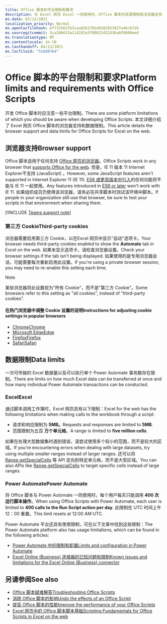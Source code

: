 ```yaml
---
title: Office 脚本的平台限制和要求
description: 与 Excel 网页 Excel 一同使用时，Office 脚本的资源限制和浏览器支持
ms.date: 03/12/2021
localization_priority: Normal
ms.openlocfilehash: ef733562fb3caa8261fbbd8382923927a46cb7d4
ms.sourcegitcommit: 5ca286615a11d282e3f80023d22d36a039800eed
ms.translationtype: MT
ms.contentlocale: zh-CN
ms.lasthandoff: 04/13/2021
ms.locfileid: "51689764"
---
```

# <a name="platform-limits-and-requirements-with-office-scripts"></a><span data-ttu-id="46c90-103">Office 脚本的平台限制和要求</span><span class="sxs-lookup"><span data-stu-id="46c90-103">Platform limits and requirements with Office Scripts</span></span>

<span data-ttu-id="46c90-104">开发 Office 脚本时应注意一些平台限制。</span><span class="sxs-lookup"><span data-stu-id="46c90-104">There are some platform limitations of which you should be aware when developing Office Scripts.</span></span> <span data-ttu-id="46c90-105">本文详细介绍了 Excel 网页 Office 脚本的浏览器支持和数据限制。</span><span class="sxs-lookup"><span data-stu-id="46c90-105">This article details the browser support and data limits for Office Scripts for Excel on the web.</span></span>

## <a name="browser-support"></a><span data-ttu-id="46c90-106">浏览器支持</span><span class="sxs-lookup"><span data-stu-id="46c90-106">Browser support</span></span>

<span data-ttu-id="46c90-107">Office 脚本适用于任何支持 [Office 网页的浏览器](https://support.microsoft.com/office/ad1303e0-a318-47aa-b409-d3a5eb44e452)。</span><span class="sxs-lookup"><span data-stu-id="46c90-107">Office Scripts work in any browser that [supports Office for the web](https://support.microsoft.com/office/ad1303e0-a318-47aa-b409-d3a5eb44e452).</span></span> <span data-ttu-id="46c90-108">但是，IE 11 版本 11 Internet Explorer不支持 (JavaScript) 。</span><span class="sxs-lookup"><span data-stu-id="46c90-108">However, some JavaScript features aren't supported in Internet Explorer 11 (IE 11).</span></span> <span data-ttu-id="46c90-109">[ES6 或更高版本中引入](https://www.w3schools.com/Js/js_es6.asp)的任何功能将不能与 IE 11 一起使用。</span><span class="sxs-lookup"><span data-stu-id="46c90-109">Any features introduced in [ES6 or later](https://www.w3schools.com/Js/js_es6.asp) won't work with IE 11.</span></span> <span data-ttu-id="46c90-110">如果组织成员仍使用该浏览器，请务必在共享脚本时测试该环境中脚本。</span><span class="sxs-lookup"><span data-stu-id="46c90-110">If people in your organization still use that browser, be sure to test your scripts in that environment when sharing them.</span></span>

[!INCLUDE [Teams support note](../includes/teams-support-note.md)]

### <a name="third-party-cookies"></a><span data-ttu-id="46c90-111">第三方 Cookie</span><span class="sxs-lookup"><span data-stu-id="46c90-111">Third-party cookies</span></span>

<span data-ttu-id="46c90-112">浏览器需要启用第三方 Cookie，以在Excel 网页中显示"自动"选项卡。</span><span class="sxs-lookup"><span data-stu-id="46c90-112">Your browser needs third-party cookies enabled to show the **Automate** tab in Excel on the web.</span></span> <span data-ttu-id="46c90-113">如果未显示选项卡，请检查浏览器设置。</span><span class="sxs-lookup"><span data-stu-id="46c90-113">Check your browser settings if the tab isn't being displayed.</span></span> <span data-ttu-id="46c90-114">如果使用的是专用浏览器会话，可能需要每次重新启用此设置。</span><span class="sxs-lookup"><span data-stu-id="46c90-114">If you're using a private browser session, you may need to re-enable this setting each time.</span></span>

> [!NOTE]
> <span data-ttu-id="46c90-115">某些浏览器将此设置视为"所有 Cookie"，而不是"第三方 Cookie"。</span><span class="sxs-lookup"><span data-stu-id="46c90-115">Some browsers refer to this setting as "all cookies", instead of "third-party cookies".</span></span>

#### <a name="instructions-for-adjusting-cookie-settings-in-popular-browsers"></a><span data-ttu-id="46c90-116">在热门浏览器中调整 Cookie 设置的说明</span><span class="sxs-lookup"><span data-stu-id="46c90-116">Instructions for adjusting cookie settings in popular browsers</span></span>

- [<span data-ttu-id="46c90-117">Chrome</span><span class="sxs-lookup"><span data-stu-id="46c90-117">Chrome</span></span>](https://support.google.com/chrome/answer/95647)
- [<span data-ttu-id="46c90-118">Microsoft Edge</span><span class="sxs-lookup"><span data-stu-id="46c90-118">Edge</span></span>](https://support.microsoft.com/microsoft-edge/temporarily-allow-cookies-and-site-data-in-microsoft-edge-597f04f2-c0ce-f08c-7c2b-541086362bd2)
- [<span data-ttu-id="46c90-119">Firefox</span><span class="sxs-lookup"><span data-stu-id="46c90-119">Firefox</span></span>](https://support.mozilla.org/kb/disable-third-party-cookies)
- [<span data-ttu-id="46c90-120">Safari</span><span class="sxs-lookup"><span data-stu-id="46c90-120">Safari</span></span>](https://support.apple.com/guide/safari/manage-cookies-and-website-data-sfri11471/mac)

## <a name="data-limits"></a><span data-ttu-id="46c90-121">数据限制</span><span class="sxs-lookup"><span data-stu-id="46c90-121">Data limits</span></span>

<span data-ttu-id="46c90-122">一次可传输的 Excel 数据量以及可以执行单个 Power Automate 事务数存在限制。</span><span class="sxs-lookup"><span data-stu-id="46c90-122">There are limits on how much Excel data can be transferred at once and how many individual Power Automate transactions can be conducted.</span></span>

### <a name="excel"></a><span data-ttu-id="46c90-123">Excel</span><span class="sxs-lookup"><span data-stu-id="46c90-123">Excel</span></span>

<span data-ttu-id="46c90-124">通过脚本调用工作簿时，Excel 网页具有以下限制：</span><span class="sxs-lookup"><span data-stu-id="46c90-124">Excel for the web has the following limitations when making calls to the workbook through a script:</span></span>

- <span data-ttu-id="46c90-125">请求和响应限制为 **5MB。**</span><span class="sxs-lookup"><span data-stu-id="46c90-125">Requests and responses are limited to **5MB**.</span></span>
- <span data-ttu-id="46c90-126">范围限制为五百 **万个单元格**。</span><span class="sxs-lookup"><span data-stu-id="46c90-126">A range is limited to **five million cells**.</span></span>

<span data-ttu-id="46c90-127">如果在处理大型数据集时遇到错误，请尝试使用多个较小的范围，而不是较大的区域。</span><span class="sxs-lookup"><span data-stu-id="46c90-127">If you're encountering errors when dealing with large datasets, try using multiple smaller ranges instead of larger ranges.</span></span> <span data-ttu-id="46c90-128">还可以将 [Range.getSpecialCells](/javascript/api/office-scripts/excelscript/excelscript.range#getspecialcells-celltype--cellvaluetype-) 等 API 定向到特定单元格，而不是大型区域。</span><span class="sxs-lookup"><span data-stu-id="46c90-128">You can also APIs like [Range.getSpecialCells](/javascript/api/office-scripts/excelscript/excelscript.range#getspecialcells-celltype--cellvaluetype-) to target specific cells instead of large ranges.</span></span>

### <a name="power-automate"></a><span data-ttu-id="46c90-129">Power Automate</span><span class="sxs-lookup"><span data-stu-id="46c90-129">Power Automate</span></span>

<span data-ttu-id="46c90-130">将 Office 脚本与 Power Automate 一同使用时，每个用户每天只能调用 **400 次运行脚本操作**。</span><span class="sxs-lookup"><span data-stu-id="46c90-130">When using Office Scripts with Power Automate, each user is limited to **400 calls to the Run Script action per day**.</span></span> <span data-ttu-id="46c90-131">此限制在 UTC 时间上午 12：00 重置。</span><span class="sxs-lookup"><span data-stu-id="46c90-131">This limit resets at 12:00 AM UTC.</span></span>

<span data-ttu-id="46c90-132">Power Automate 平台还具有使用限制，可在以下文章中找到这些限制：</span><span class="sxs-lookup"><span data-stu-id="46c90-132">The Power Automate platform also has usage limitations, which can be found in the following articles:</span></span>

- [<span data-ttu-id="46c90-133">Power Automate 中的限制和配置</span><span class="sxs-lookup"><span data-stu-id="46c90-133">Limits and configuration in Power Automate</span></span>](/power-automate/limits-and-config)
- [<span data-ttu-id="46c90-134">Excel Online (Business) 连接器的已知问题和限制</span><span class="sxs-lookup"><span data-stu-id="46c90-134">Known issues and limitations for the Excel Online (Business) connector</span></span>](/connectors/excelonlinebusiness/#known-issues-and-limitations)

## <a name="see-also"></a><span data-ttu-id="46c90-135">另请参阅</span><span class="sxs-lookup"><span data-stu-id="46c90-135">See also</span></span>

- [<span data-ttu-id="46c90-136">Office 脚本疑难解答</span><span class="sxs-lookup"><span data-stu-id="46c90-136">Troubleshooting Office Scripts</span></span>](troubleshooting.md)
- [<span data-ttu-id="46c90-137">消除 Office 脚本的影响</span><span class="sxs-lookup"><span data-stu-id="46c90-137">Undo the effects of an Office Script</span></span>](undo.md)
- [<span data-ttu-id="46c90-138">提高 Office 脚本的性能</span><span class="sxs-lookup"><span data-stu-id="46c90-138">Improve the performance of your Office Scripts</span></span>](../develop/web-client-performance.md)
- [<span data-ttu-id="46c90-139">Excel 网页中的 Office 脚本脚本基础</span><span class="sxs-lookup"><span data-stu-id="46c90-139">Scripting Fundamentals for Office Scripts in Excel on the web</span></span>](../develop/scripting-fundamentals.md)
